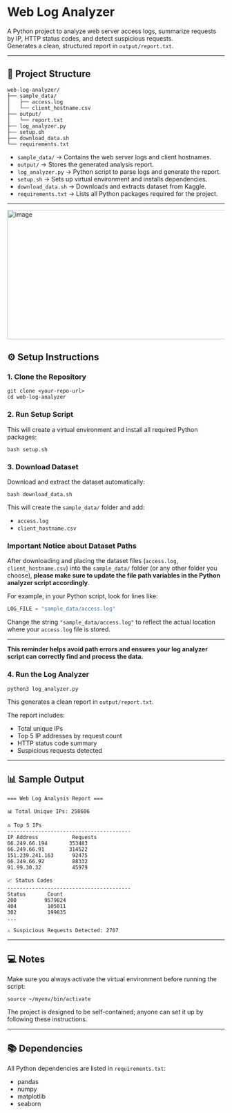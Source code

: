# Web Log Analyzer

A Python project to analyze web server access logs, summarize requests by IP, HTTP status codes, and detect suspicious requests.  
Generates a clean, structured report in `output/report.txt`.

---

## 📂 Project Structure

```
web-log-analyzer/
├── sample_data/
│   ├── access.log
│   └── client_hostname.csv
├── output/
│   └── report.txt
├── log_analyzer.py
├── setup.sh
├── download_data.sh
└── requirements.txt
```

- `sample_data/` → Contains the web server logs and client hostnames.  
- `output/` → Stores the generated analysis report.  
- `log_analyzer.py` → Python script to parse logs and generate the report.  
- `setup.sh` → Sets up virtual environment and installs dependencies.  
- `download_data.sh` → Downloads and extracts dataset from Kaggle.  
- `requirements.txt` → Lists all Python packages required for the project.

---
<img width="1536" height="300" alt="image" src="https://github.com/user-attachments/assets/1de07b2c-3548-46dc-a45b-d9dd2957825f" />


## ⚙️ Setup Instructions

### 1. Clone the Repository
```
git clone <your-repo-url>
cd web-log-analyzer
```

### 2. Run Setup Script  
This will create a virtual environment and install all required Python packages:
```
bash setup.sh
```

### 3. Download Dataset  
Download and extract the dataset automatically:
```
bash download_data.sh
```

This will create the `sample_data/` folder and add:  
- `access.log`  
- `client_hostname.csv`  

### Important Notice about Dataset Paths

After downloading and placing the dataset files (`access.log`, `client_hostname.csv`) into the `sample_data/` folder (or any other folder you choose), **please make sure to update the file path variables in the Python analyzer script accordingly**.

For example, in your Python script, look for lines like:

```python
LOG_FILE = "sample_data/access.log"
```

Change the string `"sample_data/access.log"` to reflect the actual location where your `access.log` file is stored.

***

**This reminder helps avoid path errors and ensures your log analyzer script can correctly find and process the data.**

### 4. Run the Log Analyzer  
```
python3 log_analyzer.py
```

This generates a clean report in `output/report.txt`.

The report includes:  
- Total unique IPs  
- Top 5 IP addresses by request count  
- HTTP status code summary  
- Suspicious requests detected  

---

## 📊 Sample Output

```
=== Web Log Analysis Report ===

📊 Total Unique IPs: 258606

🔝 Top 5 IPs
----------------------------------------
IP Address           Requests
66.249.66.194       353483
66.249.66.91        314522
151.239.241.163      92475
66.249.66.92         88332
91.99.30.32          45979

📈 Status Codes
----------------------------------------
Status       Count
200         9579824
404          105011
302          199835
...

⚠️ Suspicious Requests Detected: 2707
```

---

## 💻 Notes

Make sure you always activate the virtual environment before running the script:  
```
source ~/myenv/bin/activate
```

The project is designed to be self-contained; anyone can set it up by following these instructions.

---

## 📚 Dependencies
All Python dependencies are listed in `requirements.txt`:
- pandas  
- numpy  
- matplotlib  
- seaborn  


